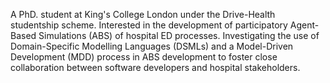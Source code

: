 A PhD. student at King's College London under the Drive-Health studentship scheme. 
Interested in the development of participatory Agent-Based Simulations (ABS) of hospital ED processes. Investigating the use of Domain-Specific Modelling Languages (DSMLs) and a Model-Driven Development (MDD) process in ABS development to foster close collaboration between software developers and hospital stakeholders.

